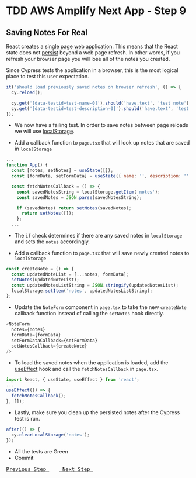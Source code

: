 # TDD AWS Amplify Next App - Step 9

## Saving Notes For Real

React creates a [single page web application](https://en.wikipedia.org/wiki/Single-page_application). This means that the React state does not [persist](<https://en.wikipedia.org/wiki/Persistence_(computer_science)>) beyond a web page refresh. In other words, if you refresh your browser page you will lose all of the notes you created.

Since Cypress tests the application in a browser, this is the most logical place to test this user expectation.

```js
it('should load previously saved notes on browser refresh', () => {
  cy.reload();

  cy.get('[data-testid=test-name-0]').should('have.text', 'test note');
  cy.get('[data-testid=test-description-0]').should('have.text', 'test note description');
});
```

- We now have a failing test. In order to save notes between page reloads we will use [localStorage](https://developer.mozilla.org/en-US/docs/Web/API/Window/localStorage).

- Add a callback function to `page.tsx` that will look up notes that are saved in `localStorage`

```js
...
function App() {
  const [notes, setNotes] = useState([]);
  const [formData, setFormData] = useState({ name: '', description: '' });

  const fetchNotesCallback = () => {
    const savedNotesString = localStorage.getItem('notes');
    const savedNotes = JSON.parse(savedNotesString);

    if (savedNotes) return setNotes(savedNotes);
      return setNotes([]);
    };
  ...
```

- The `if` check determines if there are any saved notes in `localStorage` and sets the `notes` accordingly.

- Add a callback function to `page.tsx` that will save newly created notes to `localStorage`

```js
const createNote = () => {
  const updatedNoteList = [...notes, formData];
  setNotes(updatedNoteList);
  const updatedNotesListString = JSON.stringify(updatedNotesList);
  localStorage.setItem('notes', updatedNotesListString);
};
```

- Update the `NoteForm` component in `page.tsx` to take the new `createNote` callback function instead of calling the `setNotes` hook directly.

```js
<NoteForm
  notes={notes}
  formData={formData}
  setFormDataCallback={setFormData}
  setNotesCallback={createNote}
/>
```

- To load the saved notes when the application is loaded, add the [useEffect](https://reactjs.org/docs/hooks-effect.html#example-using-hooks) hook and call the `fetchNotesCallback` in `page.tsx`.

```js
import React, { useState, useEffect } from 'react';
...
useEffect(() => {
  fetchNotesCallback();
}, []);
```

- Lastly, make sure you clean up the persisted notes after the Cypress test is run.

```js
after(() => {
  cy.clearLocalStorage('notes');
});
```

- All the tests are Green
- Commit

[<kbd> Previous Step </kbd>](https://github.com/pairing4good/tdd-next-amplify-gen2-tutorial/tree/008-step)&ensp;&ensp;&ensp;&ensp;[<kbd> Next Step </kbd>](https://github.com/pairing4good/tdd-next-amplify-gen2-tutorial/tree/010-step)
